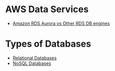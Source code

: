 # AWS Data Services
- [Amazon RDS Aurora vs Other RDS DB engines](AmazonRDS/AmazonAuroraVsOtherDBEngines.md)

# Types of Databases
- [Relational Databases](../../1_HLDDesignComponents/3_DatabaseComponents/Readme.md)
- [NoSQL Databases](../../1_HLDDesignComponents/3_DatabaseComponents/NoSQL-Databases/Readme.md)